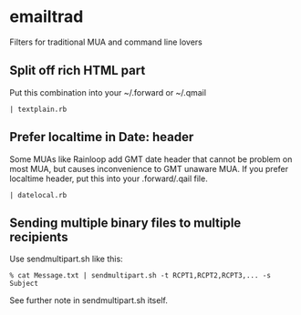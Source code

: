 # emailtrad
Filters for traditional MUA and command line lovers
## Split off rich HTML part
Put this combination into your ~/.forward or ~/.qmail
```
| textplain.rb
```
## Prefer localtime in Date: header
Some MUAs like Rainloop add GMT date header that cannot be
problem on most MUA, but causes inconvenience to GMT unaware MUA.
If you prefer localtime header, put this into your .forward/.qail file.
```
| datelocal.rb
```
## Sending multiple binary files to multiple recipients
Use sendmultipart.sh like this:
```
% cat Message.txt | sendmultipart.sh -t RCPT1,RCPT2,RCPT3,... -s Subject
```
See further note in sendmultipart.sh itself.
